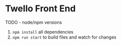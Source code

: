 # Twello Front End

TODO - node/npm versions

1. `npm install` all dependencies
2. `npm run start` to build files and watch for changes
